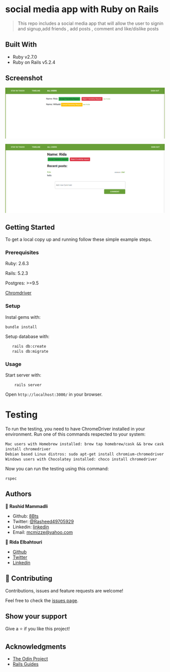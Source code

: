 # social media app with Ruby on Rails

> This repo includes a social media app that will allow the user to signin and signup,add friends , add posts , comment and like/dislike posts

## Built With

- Ruby v2.7.0
- Ruby on Rails v5.2.4


## Screenshot
![screenshot1](app/assets/images/screenshot.png)

![screenshot2](app/assets/images/screenshot2.png)


## Getting Started

To get a local copy up and running follow these simple example steps.

### Prerequisites

Ruby: 2.6.3

Rails: 5.2.3

Postgres: >=9.5

[Chromdriver](https://github.com/SeleniumHQ/selenium/wiki/ChromeDriver)

### Setup

Instal gems with:

```
bundle install
```

Setup database with:

```
   rails db:create
   rails db:migrate
```



### Usage

Start server with:

```
    rails server
```

Open `http://localhost:3000/` in your browser.


# Testing

To run the testing, you need to have ChromeDriver installed in your environment.
Run one of this commands respected to your system:

```
Mac users with Homebrew installed: brew tap homebrew/cask && brew cask install chromedriver
Debian based Linux distros: sudo apt-get install chromium-chromedriver
Windows users with Chocolatey installed: choco install chromedriver

```

Now you can run the testing using this command:

```
rspec

```




## Authors
👤 **Rashid Mammadli**

- Github: [8Bts](https://github.com/8Bts)
- Twitter: [@Rasheed49705929](https://twitter.com/Rasheed49705929)
- Linkedin: [linkedin](https://www.linkedin.com/in/mcmizze-price-238a70135/)
- Email: mcmizze@yahoo.com


👤 **Rida Elbahtouri**
- [Github](https://github.com/rida-elbahtouri)
- [Twitter](https://twitter.com/RElbahtouri)
- [Linkedin](https://www.linkedin.com/in/rida-elbahtouri-36a8a7185/)

## 🤝 Contributing


Contributions, issues and feature requests are welcome!

Feel free to check the <a href="https://github.com/8bts/ror-social-scaffold/issues" target="_blank">issues page</a>.

## Show your support

Give a ⭐️ if you like this project!

## Acknowledgments
 
- <a href="https://www.theodinproject.com/" target="_blank">The Odin Project</a>
- <a href="https://guides.rubyonrails.org/" target="_blank">Rails Guides</a>


